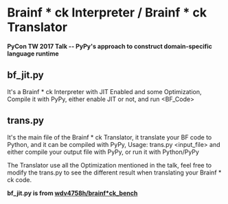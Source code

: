 # Brainf * ck Interpreter / Brainf * ck Translator

**PyCon TW 2017 Talk -- PyPy's approach to construct domain-specific language runtime**

## bf_jit.py
It's a Brainf * ck Interpreter with JIT Enabled and some Optimization,
Compile it with PyPy, either enable JIT or not, and run <exec> <BF_Code>

## trans.py
It's the main file of the Brainf * ck Translator, it translate your BF code to Python,
and it can be compiled with PyPy,
Usage: <python> trans.py <input_file> <output file>
and either compile your output file with PyPy, or run it with Python/PyPy

The Translator use all the Optimization mentioned in the talk,
feel free to modify the trans.py to see the different result when translating your Brainf * ck code.

**bf_jit.py is from [wdv4758h/brainf*ck_bench](https://github.com/wdv4758h/brainfuck_bench)**
